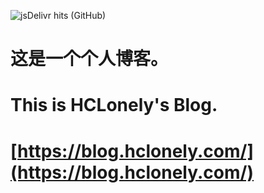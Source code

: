 ![jsDelivr hits (GitHub)](https://img.shields.io/jsdelivr/gh/hm/HCLonely/hclonely.github.io?style=flat-square)

# 这是一个个人博客。

# This is HCLonely's Blog.

# [https://blog.hclonely.com/](https://blog.hclonely.com/)